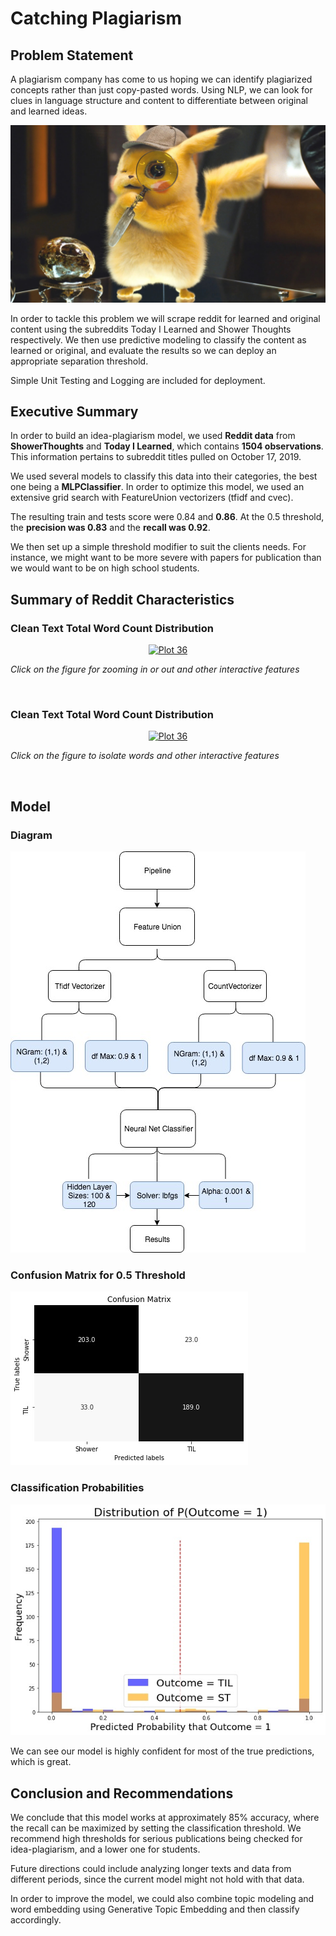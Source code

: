 # Catching Plagiarism

## Problem Statement
A plagiarism company has come to us hoping we can identify plagiarized concepts rather than just copy-pasted words. Using NLP, we can look for clues in language structure and content to differentiate between original and learned ideas.

![pikachudetective](./Images/pikachu.jpg)

In order to tackle this problem we will scrape reddit for learned and original content using the subreddits Today I Learned and Shower Thoughts respectively. We then use predictive modeling to classify the content as learned or original, and evaluate the results so we can deploy an appropriate separation threshold. 

Simple Unit Testing and Logging are included for deployment.

## Executive Summary
In order to build an idea-plagiarism model, we used **Reddit data** from **ShowerThoughts** and **Today I Learned**, which contains **1504 observations**. This information pertains to subreddit titles pulled on October 17, 2019. 


We used several models to classify this data into their categories, the best one being a **MLPClassifier**. In order to optimize this model, we used an extensive grid search with FeatureUnion vectorizers (tfidf and cvec).


The resulting train and tests score were 0.84 and **0.86**. At the 0.5 threshold, the **precision was 0.83** and the **recall was 0.92**.

We then set up a simple threshold modifier to suit the clients needs. For instance, we might want to be more severe with papers for publication than we would want to be on high school students. 

## Summary of Reddit Characteristics

### Clean Text Total Word Count Distribution

<div>
    <a href="https://plot.ly/~ambar132/36/?share_key=nwjKHveOEkPLgAdy41bKTn" target="_blank" title="Plot 36" style="display: block; text-align: center;"><img src="https://plot.ly/~ambar132/36.png?share_key=nwjKHveOEkPLgAdy41bKTn" alt="Plot 36" style="max-width: 100%;width: 600px;"  width="600" onerror="this.onerror=null;this.src='https://plot.ly/404.png';" /></a>
    <script data-plotly="ambar132:36" sharekey-plotly="nwjKHveOEkPLgAdy41bKTn" src="https://plot.ly/embed.js" async></script>
</div>

*Click on the figure for zooming in or out and other interactive features*

<br/>

### Clean Text Total Word Count Distribution

<div>
    <a href="https://plot.ly/~ambar132/36/?share_key=nwjKHveOEkPLgAdy41bKTn" target="_blank" title="Plot 36" style="display: block; text-align: center;"><img src="https://plot.ly/~ambar132/36.png?share_key=nwjKHveOEkPLgAdy41bKTn" alt="Plot 36" style="max-width: 100%;width: 600px;"  width="600" onerror="this.onerror=null;this.src='https://plot.ly/404.png';" /></a>
    <script data-plotly="ambar132:36" sharekey-plotly="nwjKHveOEkPLgAdy41bKTn" src="https://plot.ly/embed.js" async></script>
</div>

*Click on the figure to isolate words and other interactive features*

<br/>

## Model

### Diagram
![Model Selection Flow](./Images/Model.jpg)

### Confusion Matrix for 0.5 Threshold
![CM](./Images/CM.jpg)

### Classification Probabilities
![CP](./Images/CP.jpg)


We can see our model is highly confident for most of the true predictions, which is great.

## Conclusion and Recommendations
We conclude that this model works at approximately 85% accuracy, where the recall can be maximized by setting the classification threshold. We recommend high thresholds for serious publications being checked for idea-plagiarism, and a lower one for students.

Future directions could include analyzing longer texts and data from different periods, since the current model might not hold with that data.

In order to improve the model, we could also combine topic modeling and word embedding using Generative Topic Embedding and then classify accordingly.